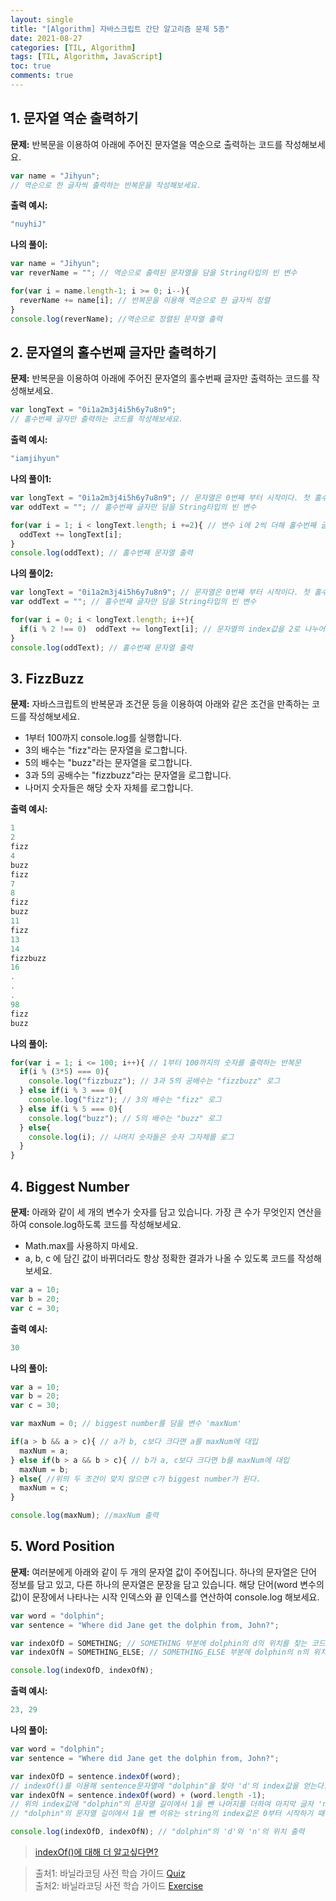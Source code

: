 ```yaml
---
layout: single
title: "[Algorithm] 자바스크립트 간단 알고리즘 문제 5종"
date: 2021-08-27
categories: [TIL, Algorithm]
tags: [TIL, Algorithm, JavaScript]
toc: true
comments: true
---
```


## 1. 문자열 역순 출력하기
**문제:** 반복문을 이용하여 아래에 주어진 문자열을 역순으로 출력하는 코드를 작성해보세요. 
```javascript
var name = "Jihyun";
// 역순으로 한 글자씩 출력하는 반복문을 작성해보세요. 
```

**출력 예시:**
```javascript
"nuyhiJ"
```

**나의 풀이:**
```javascript
var name = "Jihyun";
var reverName = ""; // 역순으로 출력된 문자열을 담을 String타입의 빈 변수

for(var i = name.length-1; i >= 0; i--){
  reverName += name[i]; // 반복문을 이용해 역순으로 한 글자씩 정렬
}
console.log(reverName); //역순으로 정렬된 문자열 출력
```


## 2. 문자열의 홀수번째 글자만 출력하기
**문제:** 반복문을 이용하여 아래에 주어진 문자열의 홀수번째 글자만 출력하는 코드를 작성해보세요. 
```javascript
var longText = "0i1a2m3j4i5h6y7u8n9";
// 홀수번째 글자만 출력하는 코드를 작성해보세요.
```

**출력 예시:**
```javascript
"iamjihyun"
```

**나의 풀이1:**
```javascript
var longText = "0i1a2m3j4i5h6y7u8n9"; // 문자열은 0번째 부터 시작이다. 첫 홀수번째 글자는 'i'가 된다.
var oddText = ""; // 홀수번째 글자만 담을 String타입의 빈 변수

for(var i = 1; i < longText.length; i +=2){ // 변수 i에 2씩 더해 홀수번째 글자를 담는다.
  oddText += longText[i];  
}
console.log(oddText); // 홀수번째 문자열 출력
```
**나의 풀이2:**
```javascript
var longText = "0i1a2m3j4i5h6y7u8n9"; // 문자열은 0번째 부터 시작이다. 첫 홀수번째 글자는 'i'가 된다.
var oddText = ""; // 홀수번째 글자만 담을 String타입의 빈 변수

for(var i = 0; i < longText.length; i++){ 
  if(i % 2 !== 0)  oddText += longText[i]; // 문자열의 index값을 2로 나누어 0으로 떨어지지 않으면 홀수번째 글자로 판단한다.
}
console.log(oddText); // 홀수번째 문자열 출력
```


## 3. FizzBuzz
**문제:** 자바스크립트의 반복문과 조건문 등을 이용하여 아래와 같은 조건을 만족하는 코드를 작성해보세요. 
- 1부터 100까지 console.log를 실행합니다.
- 3의 배수는 "fizz"라는 문자열을 로그합니다.
- 5의 배수는 "buzz"라는 문자열을 로그합니다.
- 3과 5의 공배수는 "fizzbuzz"라는 문자열을 로그합니다.
- 나머지 숫자들은 해당 숫자 자체를 로그합니다.

**출력 예시:**
```javascript
1
2
fizz
4
buzz
fizz
7
8
fizz
buzz
11
fizz
13
14
fizzbuzz
16
.
.
.
98
fizz
buzz
```

**나의 풀이:**
```javascript
for(var i = 1; i <= 100; i++){ // 1부터 100까지의 숫자를 출력하는 반복문
  if(i % (3*5) === 0){
    console.log("fizzbuzz"); // 3과 5의 공배수는 "fizzbuzz" 로그
  } else if(i % 3 === 0){
    console.log("fizz"); // 3의 배수는 "fizz" 로그
  } else if(i % 5 === 0){
    console.log("buzz"); // 5의 배수는 "buzz" 로그
  } else{
    console.log(i); // 나머지 숫자들은 숫자 그자체를 로그
  }
}
```


## 4. Biggest Number 
**문제:** 아래와 같이 세 개의 변수가 숫자를 담고 있습니다. 가장 큰 수가 무엇인지 연산을 하여 console.log하도록 코드를 작성해보세요.
- Math.max를 사용하지 마세요.
- a, b, c 에 담긴 값이 바뀌더라도 항상 정확한 결과가 나올 수 있도록 코드를 작성해보세요.  

```javascript
var a = 10;
var b = 20;
var c = 30;
```

**출력 예시:**
```javascript
30
```

**나의 풀이:**
```javascript
var a = 10;
var b = 20;
var c = 30;

var maxNum = 0; // biggest number를 담을 변수 'maxNum'

if(a > b && a > c){ // a가 b, c보다 크다면 a를 maxNum에 대입
  maxNum = a;
} else if(b > a && b > c){ // b가 a, c보다 크다면 b를 maxNum에 대입
  maxNum = b;
} else{ //위의 두 조건이 맞지 않으면 c가 biggest number가 된다.
  maxNum = c;
}

console.log(maxNum); //maxNum 출력
```


## 5. Word Position
**문제:** 여러분에게 아래와 같이 두 개의 문자열 값이 주어집니다. 
하나의 문자열은 단어 정보를 담고 있고, 다른 하나의 문자열은 문장을 담고 있습니다. 
해당 단어(word 변수의 값)이 문장에서 나타나는 시작 인덱스와 끝 인덱스를 연산하여 console.log 해보세요.  
```javascript
var word = "dolphin";
var sentence = "Where did Jane get the dolphin from, John?";

var indexOfD = SOMETHING; // SOMETHING 부분에 dolphin의 d의 위치를 찾는 코드를 작성해보세요.
var indexOfN = SOMETHING_ELSE; // SOMETHING_ELSE 부분에 dolphin의 n의 위치를 찾는 코드를 작성해보세요.

console.log(indexOfD, indexOfN);
```

**출력 예시:**
```javascript
23, 29
```

**나의 풀이:**
```javascript
var word = "dolphin";
var sentence = "Where did Jane get the dolphin from, John?";

var indexOfD = sentence.indexOf(word); 
// indexOf()를 이용해 sentence문자열에 "dolphin"을 찾아 'd'의 index값을 얻는다. 
var indexOfN = sentence.indexOf(word) + (word.length -1); 
// 위의 index값에 "dolphin"의 문자열 길이에서 1을 뺀 나머지를 더하여 마지막 글자 'n'의 index값을 얻는다.
// "dolphin"의 문자열 길이에서 1을 뺀 이유는 string의 index값은 0부터 시작하기 때문이다.

console.log(indexOfD, indexOfN); // "dolphin"의 'd'와 'n'의 위치 출력
```
> [indexOf()에 대해 더 알고싶다면?](https://jihyungong.github.io/til/javascript/(2)indexOfvsSearch/)

> 출처1: 바닐라코딩 사전 학습 가이드 [Quiz](https://book.vanillacoding.co/starter-kit/step-2/programming-with-javascript-part-1/loops)  
> 출처2: 바닐라코딩 사전 학습 가이드 [Exercise](https://book.vanillacoding.co/starter-kit/step-2/programming-with-javascript-part-1/exercise)
